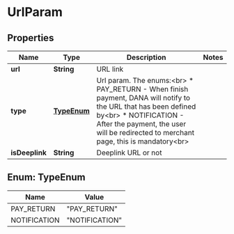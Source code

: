 

# UrlParam


## Properties

| Name | Type | Description | Notes |
|------------ | ------------- | ------------- | -------------|
|**url** | **String** | URL link |  |
|**type** | [**TypeEnum**](#TypeEnum) | Url param. The enums:&lt;br&gt; * PAY_RETURN - When finish payment, DANA will notify to the URL that has been defined by&lt;br&gt; * NOTIFICATION - After the payment, the user will be redirected to merchant page, this is mandatory&lt;br&gt;  |  |
|**isDeeplink** | **String** | Deeplink URL or not |  |



## Enum: TypeEnum

| Name | Value |
|---- | -----|
| PAY_RETURN | &quot;PAY_RETURN&quot; |
| NOTIFICATION | &quot;NOTIFICATION&quot; |



